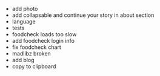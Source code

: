-   add photo
-   add collapsable and continue your story in about section
-   language
-   tests
-   foodcheck loads too slow
-   add foodcheck login info
-   fix foodcheck chart
-   madlibz broken
-   add blog
-   copy to clipboard
